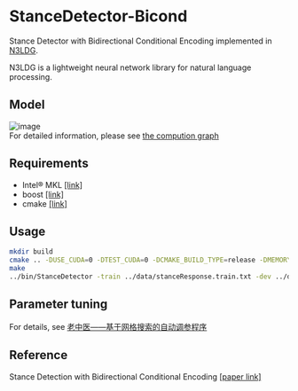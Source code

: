 # StanceDetector-Bicond
Stance Detector with Bidirectional Conditional Encoding implemented in [N3LDG](http://xbna.pku.edu.cn/EN/10.13209/j.0479-8023.2018.065).

N3LDG is a lightweight neural network library for natural language processing.
## Model
![image](https://user-images.githubusercontent.com/17985352/208013331-05d8bd79-b1a2-4bbd-bc10-22c776247c0f.png)  
For detailed information, please see [the compution graph](https://github.com/m0dulo/StanceDetector-Bicond/blob/master/StanceDetector/model/ComputionGraph.h)
## Requirements
* Intel® MKL [[link]](https://software.intel.com/en-us/mkl)
* boost [[link]](https://www.boost.org/)
* cmake [[link]](https://cmake.org/)

## Usage
```bash
mkdir build
cmake .. -DUSE_CUDA=0 -DTEST_CUDA=0 -DCMAKE_BUILD_TYPE=release -DMEMORY=custom -DMKL=1
make
../bin/StanceDetector -train ../data/stanceResponse.train.txt -dev ../data/stanceResponse.dev -test ../data/stanceResponse.test.txt -option ../data/option.debug
```
## Parameter tuning
For details, see [老中医——基于网格搜索的自动调参程序](https://github.com/m0dulo/laozhongyi)

## Reference
Stance Detection with Bidirectional Conditional Encoding [[paper link]](https://www.aclweb.org/anthology/D16-1084)
